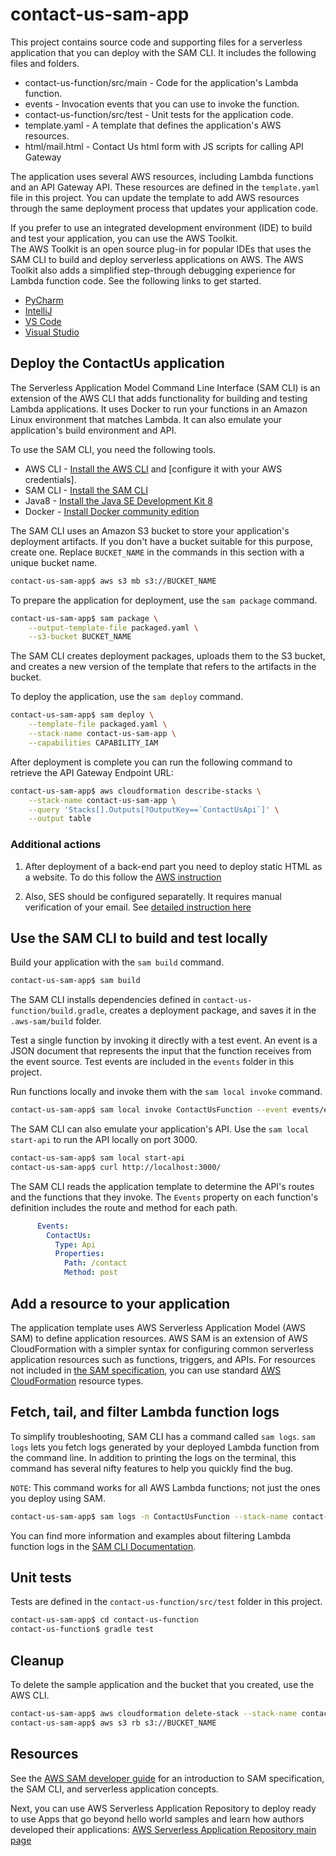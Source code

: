 # contact-us-sam-app

This project contains source code and supporting files for a serverless application that you can deploy with the SAM CLI. It includes the following files and folders.

- contact-us-function/src/main - Code for the application's Lambda function.
- events - Invocation events that you can use to invoke the function.
- contact-us-function/src/test - Unit tests for the application code. 
- template.yaml - A template that defines the application's AWS resources.
- html/mail.html - Contact Us html form with JS scripts for calling API Gateway

The application uses several AWS resources, including Lambda functions and an API Gateway API. These resources are defined in the `template.yaml` file in this project. You can update the template to add AWS resources through the same deployment process that updates your application code.

If you prefer to use an integrated development environment (IDE) to build and test your application, you can use the AWS Toolkit.  
The AWS Toolkit is an open source plug-in for popular IDEs that uses the SAM CLI to build and deploy serverless applications on AWS. The AWS Toolkit also adds a simplified step-through debugging experience for Lambda function code. See the following links to get started.

* [PyCharm](https://docs.aws.amazon.com/toolkit-for-jetbrains/latest/userguide/welcome.html)
* [IntelliJ](https://docs.aws.amazon.com/toolkit-for-jetbrains/latest/userguide/welcome.html)
* [VS Code](https://docs.aws.amazon.com/toolkit-for-vscode/latest/userguide/welcome.html)
* [Visual Studio](https://docs.aws.amazon.com/toolkit-for-visual-studio/latest/user-guide/welcome.html)

## Deploy the ContactUs application

The Serverless Application Model Command Line Interface (SAM CLI) is an extension of the AWS CLI that adds functionality for building and testing Lambda applications. It uses Docker to run your functions in an Amazon Linux environment that matches Lambda. It can also emulate your application's build environment and API.

To use the SAM CLI, you need the following tools.

* AWS CLI - [Install the AWS CLI](https://docs.aws.amazon.com/cli/latest/userguide/cli-chap-install.html) and [configure it with your AWS credentials].
* SAM CLI - [Install the SAM CLI](https://docs.aws.amazon.com/serverless-application-model/latest/developerguide/serverless-sam-cli-install.html)
* Java8 - [Install the Java SE Development Kit 8](http://www.oracle.com/technetwork/java/javase/downloads/jdk8-downloads-2133151.html)
* Docker - [Install Docker community edition](https://hub.docker.com/search/?type=edition&offering=community)

The SAM CLI uses an Amazon S3 bucket to store your application's deployment artifacts. If you don't have a bucket suitable for this purpose, create one. Replace `BUCKET_NAME` in the commands in this section with a unique bucket name.

```bash
contact-us-sam-app$ aws s3 mb s3://BUCKET_NAME
```

To prepare the application for deployment, use the `sam package` command.

```bash
contact-us-sam-app$ sam package \
    --output-template-file packaged.yaml \
    --s3-bucket BUCKET_NAME
```

The SAM CLI creates deployment packages, uploads them to the S3 bucket, and creates a new version of the template that refers to the artifacts in the bucket. 

To deploy the application, use the `sam deploy` command.

```bash
contact-us-sam-app$ sam deploy \
    --template-file packaged.yaml \
    --stack-name contact-us-sam-app \
    --capabilities CAPABILITY_IAM
```

After deployment is complete you can run the following command to retrieve the API Gateway Endpoint URL:

```bash
contact-us-sam-app$ aws cloudformation describe-stacks \
    --stack-name contact-us-sam-app \
    --query 'Stacks[].Outputs[?OutputKey==`ContactUsApi`]' \
    --output table
``` 

### Additional actions

1) After deployment of a back-end part you need to deploy static HTML
as a website.
To do this follow the [AWS instruction](https://docs.aws.amazon.com/en_us/AmazonS3/latest/user-guide/static-website-hosting.html)

2) Also, SES should be configured separatelly. It requires manual verification of your email. See [detailed instruction here](https://docs.aws.amazon.com/ses/latest/DeveloperGuide/verify-email-addresses.html)

## Use the SAM CLI to build and test locally

Build your application with the `sam build` command.

```bash
contact-us-sam-app$ sam build
```

The SAM CLI installs dependencies defined in `contact-us-function/build.gradle`, creates a deployment package, and saves it in the `.aws-sam/build` folder.

Test a single function by invoking it directly with a test event. An event is a JSON document that represents the input that the function receives from the event source. Test events are included in the `events` folder in this project.

Run functions locally and invoke them with the `sam local invoke` command.

```bash
contact-us-sam-app$ sam local invoke ContactUsFunction --event events/event.json
```

The SAM CLI can also emulate your application's API. Use the `sam local start-api` to run the API locally on port 3000.

```bash
contact-us-sam-app$ sam local start-api
contact-us-sam-app$ curl http://localhost:3000/
```

The SAM CLI reads the application template to determine the API's routes and the functions that they invoke. The `Events` property on each function's definition includes the route and method for each path.

```yaml
      Events:
        ContactUs:
          Type: Api
          Properties:
            Path: /contact
            Method: post
```

## Add a resource to your application
The application template uses AWS Serverless Application Model (AWS SAM) to define application resources. AWS SAM is an extension of AWS CloudFormation with a simpler syntax for configuring common serverless application resources such as functions, triggers, and APIs. For resources not included in [the SAM specification](https://github.com/awslabs/serverless-application-model/blob/master/versions/2016-10-31.md), you can use standard [AWS CloudFormation](https://docs.aws.amazon.com/AWSCloudFormation/latest/UserGuide/aws-template-resource-type-ref.html) resource types.

## Fetch, tail, and filter Lambda function logs

To simplify troubleshooting, SAM CLI has a command called `sam logs`. `sam logs` lets you fetch logs generated by your deployed Lambda function from the command line. In addition to printing the logs on the terminal, this command has several nifty features to help you quickly find the bug.

`NOTE`: This command works for all AWS Lambda functions; not just the ones you deploy using SAM.

```bash
contact-us-sam-app$ sam logs -n ContactUsFunction --stack-name contact-us-sam-app --tail
```

You can find more information and examples about filtering Lambda function logs in the [SAM CLI Documentation](https://docs.aws.amazon.com/serverless-application-model/latest/developerguide/serverless-sam-cli-logging.html).

## Unit tests

Tests are defined in the `contact-us-function/src/test` folder in this project.

```bash
contact-us-sam-app$ cd contact-us-function
contact-us-function$ gradle test
```

## Cleanup

To delete the sample application and the bucket that you created, use the AWS CLI.

```bash
contact-us-sam-app$ aws cloudformation delete-stack --stack-name contact-us-sam-app
contact-us-sam-app$ aws s3 rb s3://BUCKET_NAME
```

## Resources

See the [AWS SAM developer guide](https://docs.aws.amazon.com/serverless-application-model/latest/developerguide/what-is-sam.html) for an introduction to SAM specification, the SAM CLI, and serverless application concepts.

Next, you can use AWS Serverless Application Repository to deploy ready to use Apps that go beyond hello world samples and learn how authors developed their applications: [AWS Serverless Application Repository main page](https://aws.amazon.com/serverless/serverlessrepo/)
